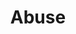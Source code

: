 ---
title: Abuse
layout: tag
author_profile: false
taxonomy: Abuse
permalink: /detections/abuse/
sidebar:
  nav: "detections"
---